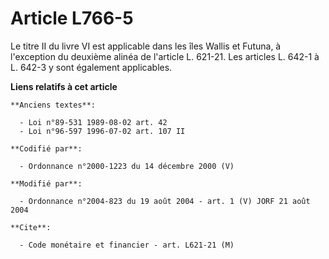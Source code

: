 # Article L766-5

Le titre II du livre VI est applicable dans les îles Wallis et Futuna, à l'exception du deuxième alinéa de l'article L.
621-21. Les articles L. 642-1 à L. 642-3 y sont également applicables.

**Liens relatifs à cet article**

	**Anciens textes**:

	  - Loi n°89-531 1989-08-02 art. 42
	  - Loi n°96-597 1996-07-02 art. 107 II

	**Codifié par**:

	  - Ordonnance n°2000-1223 du 14 décembre 2000 (V)

	**Modifié par**:

	  - Ordonnance n°2004-823 du 19 août 2004 - art. 1 (V) JORF 21 août 2004

	**Cite**:

	  - Code monétaire et financier - art. L621-21 (M)
